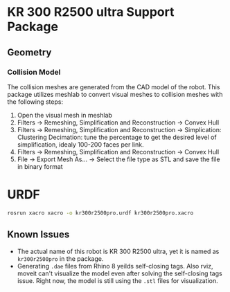 # KR 300 R2500 ultra Support Package

## Geometry

### Collision Model
The collision meshes are generated from the CAD model of the robot. This package utilizes meshlab to convert visual meshes to collision meshes with the following steps:

1. Open the visual mesh in meshlab
2. Filters -> Remeshing, Simplification and Reconstruction -> Convex Hull
3. Filters -> Remeshing, Simplification and Reconstruction -> Simplication: Clustering Decimation: tune the percentage to get the desired level of simplification, idealy 100-200 faces per link.
4. Filters -> Remeshing, Simplification and Reconstruction -> Convex Hull
5. File -> Export Mesh As... -> Select the file type as STL and save the file in binary format

# URDF
```sh
rosrun xacro xacro -o kr300r2500pro.urdf kr300r2500pro.xacro
```

## Known Issues
- The actual name of this robot is KR 300 R2500 ultra, yet it is named as `kr300r2500pro` in the package.
- Generating `.dae` files from Rhino 8 yeilds self-closing tags. Also rviz, moveit can't visualize the model even after solving the self-closing tags issue. Right now, the model is still using the `.stl` files for visualization.